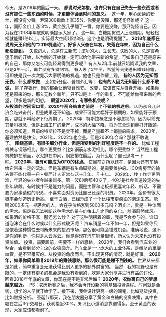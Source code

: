 今天，是2019年的最后一天。 **都说时光如梭，也许只有在自己失去一些东西或者没有抓住一些东西的时候，才更能体会到时间的意义。**  这一年，用心阅读的粉丝，都没有少赚。沪深300指数上涨35%，你要是没赚，那还能怪谁呢？ 这一年，国际金价上涨18%，黄金股几乎翻了一番。你要是没赚，那只能怪自己。因为我在2018年年底就明确提示大家了。 这一年，白糖期货进入上涨周期，轻轻松松就能赚1倍以上。实际最大空间超过3倍。这个也是明确提醒了。 **2018年底都在说周天王和他的“2019机遇论”。好多人兴奋在年初，失落在年末，因为自己什么都没抓到。**  失败的人，总是在立新志；成功的人，立长志。失败的人，总是寄希望于新的开始，以为新的开始就一定可以给他带来新的希望。可如果自己还是原来的自己，那你又怎么可能轻易得到更多呢？ 有人从2年半前就开始阅读我的文章，但是2年半后，却并没有多赚到钱。 有人等了2年半，希望等到我送出赚钱秘籍，可即使是我一次次提示大家明确的机遇，他也只是作壁上观。 **有的人因为无知而无畏，什么都敢做，** 比如拆分盘、普顿外汇等； **也有的人因为无知而什么都不敢做，** 除了存银行，别的都会让他寝食难安。 改变，应该首先从自身开始。如果你还是原来的你，那么无数个新年，只不过是上一年的重复，不可能给你带来新的希望，顶多是新的幻想。 
**展望2020年，有哪些机会呢？**
   
**从投资的时间窗口看，2020年两会结束之前是一个不错的机遇期。** 因为那会儿经济会吃兴奋剂，但是成果还不知道。成果不可能大幅好于预期的，如果能好于预期，那就不叫经济下行周期了。 2020年，特斯拉概念是不容忽视的，因为以前充其量叫概念，但是上海工厂的量产，成本的大幅下降，将为其全球销量打开瓶颈。你必须知道，目前的特斯拉不是卖不掉，而是产量跟不上销量的需求。 2020年，基建依然是块宝。2021年、2022年也会是。但是2030年会吗？那就不敢说了。 **围绕基建，有很多细分行业，但是所受到的利好程度是不一样的。** 比如工程机械与钢筋相比，哪个更受益？比如钢筋与水泥相比，哪个更受益？ 当然是工程机械排在前面，水泥排在中间，钢筋排在最后。为什么呢？自己思考一下吧。 **2020年，极有可能成为OFO的终点。** 它目前之所以还在，是因为还有车辆给它带来一定的流水。但是车辆是有生命周期的，是需要维护的。ICO病房里的输液管不能代替一日三餐而让人正常存活十几年、几十年。 2020年，找工作会更困难，年轻的失业者会越来越多。第一波80后都40岁了，40岁是社会普遍设定的失业年龄段。有时候并不是能力的问题，而是主管和老板都更喜欢年轻、听话、不需要为家事请假的职员，不喜欢面对资历比自己还深的职员。 2020年，金价有很大概率会创造历史新高。 至于白酒，已经形成了一个比楼市更疯狂的泡沫生态。能喝2000多元一瓶茅台的人，会在乎价格涨到5000多元吗？酒桌上，贵是一种体面的需求。但是我无法判断这种需求的量与价格上升之间的变化。 炒酒蔚然成风。如果酒的价格不涨，那还怎么炒？ 对于这种明摆着的局，我是不会参与的。谁知道泡沫会在什么时候以什么形式破灭呢？ 汽车销量一年不如一年，但是如果你只是依着这种惯性去判断未来的投资市场，那么很可能会错过机会。准确地说，这不是你的判断，你只是人云亦云。你觉得现在汽车销量很惨，所以认为未来也没有投资价值。 投资，需要超前，需要不一样的思路。 2020年，我们会看到汽车业的整合，会看到部分车企的企稳回升。汽车业是一个庞大的工业体系，是经济的重要血管，是不容覆灭的。从投资的角度而言，不出现更坏的情况，就是好事。 **2020年，如果你简单重复2019年的赚钱思路，那么很可能是赚不到钱的。** 世界从来都是如此，简单重复是无法获得比别人更多的额外财富的。 当然，我的视野也是有限的。一定还有更多的机会是我没有看到的，欢迎大家分享并进行有益的讨论。  
回看2018年年底的文章，你现在是不是非常后悔？ **2020年，祝你离自己的梦想越来越近。**  PS：农历新春之后，我不会再开设新的零基础投资课程。时间就是金钱，想学的人早就开始学了。接下来，我会设计更高一级的课程，比如期货投资，比如财报分析。 圣诞节那天，我在朋友圈分享了黄金和白糖的投资决策，其中白糖在之后3个交易日，获利接近30%。知识比小道消息靠谱得多。至于黄金的表现，大家应该都看到了。